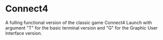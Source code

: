 # Connect4
 A fulling functional version of the classic game Connect4
 Launch with argument "T" for the basic terminal version and "G" for the Graphic User Interface version.
